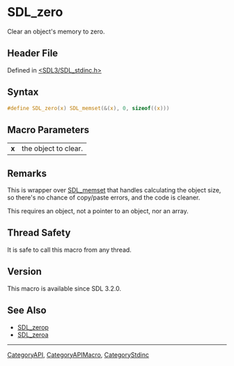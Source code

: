 # SDL_zero

Clear an object's memory to zero.

## Header File

Defined in [<SDL3/SDL_stdinc.h>](https://github.com/libsdl-org/SDL/blob/main/include/SDL3/SDL_stdinc.h)

## Syntax

```c
#define SDL_zero(x) SDL_memset(&(x), 0, sizeof((x)))
```

## Macro Parameters

|       |                      |
| ----- | -------------------- |
| **x** | the object to clear. |

## Remarks

This is wrapper over [SDL_memset](SDL_memset) that handles calculating the
object size, so there's no chance of copy/paste errors, and the code is
cleaner.

This requires an object, not a pointer to an object, nor an array.

## Thread Safety

It is safe to call this macro from any thread.

## Version

This macro is available since SDL 3.2.0.

## See Also

- [SDL_zerop](SDL_zerop)
- [SDL_zeroa](SDL_zeroa)






----
[CategoryAPI](CategoryAPI), [CategoryAPIMacro](CategoryAPIMacro), [CategoryStdinc](CategoryStdinc)

